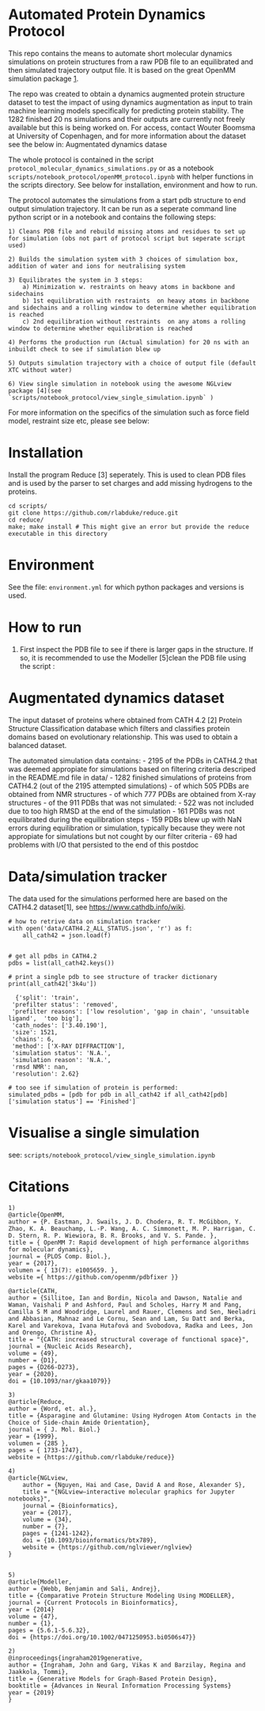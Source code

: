 # Automated  Protein Dynamics Protocol 

This repo contains the means to automate short molecular dynamics simulations on protein structures from a raw PDB file to an equilibrated and then simulated trajectory output file. It is based on the great OpenMM simulation package [1](#openmm). 

The repo was created to obtain a dynamics augmented protein structure dataset to test the impact of using dynamics augmentation as input to train  machine learning models specifically for predicting protein stability. The 1282 finished 20 ns simulations and their outputs are currently not freely available but this is being worked on. For access, contact Wouter Boomsma at University of Copenhagen, and for more information about the dataset see the below in:  Augmentated dynamics datase

The whole protocol is contained in the script `protocol_molecular_dynamics_simulations.py` or as a notebook `scripts/notebook_protocol/openMM_protocol.ipynb` with helper functions in the scripts directory. See below for installation, environment and how to run. 


The protocol automates the simulations from a start pdb structure to end output simulation trajectory. It can be run as a seperate command line python script or in a notebook  and contains the following steps:

    1) Cleans PDB file and rebuild missing atoms and residues to set up for simulation (obs not part of protocol script but seperate script used)
        
    2) Builds the simulation system with 3 choices of simulation box, addition of water and ions for neutralising system
    
    3) Equilibrates the system in 3 steps:
        a) Minimization w. restraints on heavy atoms in backbone and sidechains 
        b) 1st equilibration with restraints  on heavy atoms in backbone and sidechains and a rolling window to determine whether equilibration is reached
        c) 2nd equilibration without restraints  on any atoms a rolling window to determine whether equilibration is reached

    4) Performs the production run (Actual simulation) for 20 ns with an inbuildt check to see if simulation blew up 
    
    5) Outputs simulation trajectory with a choice of output file (default XTC without water)
    
    6) View single simulation in notebook using the awesome NGLview package [4](see  `scripts/notebook_protocol/view_single_simulation.ipynb` )


For more information on the specifics of the simulation such as force field model, restraint size etc, please see below: 



# Installation
Install the program Reduce [3] seperately. This is used to clean PDB files and is used by the parser to set charges and add missing hydrogens to the proteins.
```
cd scripts/
git clone https://github.com/rlabduke/reduce.git 
cd reduce/
make; make install # This might give an error but provide the reduce executable in this directory
```

# Environment
See the file: `environment.yml` for which python packages and versions is used. 


# How to run
1) First inspect the PDB file to see if there is larger gaps in the structure. If so, it is recommended to use the Modeller [5]clean the PDB file using the script : 


# Augmentated dynamics dataset

The input dataset of proteins where obtained from CATH 4.2  [2] Protein Structure Classification database which filters and classifies protein domains based on evolutionary relationship. This was used to obtain a balanced dataset.

The automated simulation data contains:
    - 2195 of the PDBs in CATH4.2 that was deemed appropiate for simulations based on filtering criteria descriped in the README.md file in data/
    - 1282 finished simulations of proteins from CATH4.2 (out of the 2195 attempted simulations)
    - of which 505 PDBs are obtained from NMR structures
    - of which 777 PDBs are obtained from X-ray structures
    - of the 911 PDBs that was not simulated: 
        - 522 was not included due to too high RMSD at the end of the simulation
        - 161 PDBs was not equilibrated during the equilibration steps 
        - 159 PDBs blew up with NaN errors during equilibration or simulation, typically because they were not appropiate for simulations but not cought by our filter criteria
        - 69 had problems with I/O that persisted to the end of this postdoc
    





# Data/simulation tracker
The data used for the simulations performed here are based on the CATH4.2
dataset[1], see https://www.cathdb.info/wiki.  

```
# how to retrive data on simulation tracker
with open('data/CATH4.2_ALL_STATUS.json', 'r') as f:
    all_cath42 = json.load(f)
    

# get all pdbs in CATH4.2
pdbs = list(all_cath42.keys())

# print a single pdb to see structure of tracker dictionary
print(all_cath42['3k4u'])

  {'split': 'train',
 'prefilter status': 'removed',
 'prefilter reasons': ['low resolution', 'gap in chain', 'unsuitable ligand',  'too big'],
 'cath_nodes': ['3.40.190'],
 'size': 1521,
 'chains': 6,
 'method': ['X-RAY DIFFRACTION'],
 'simulation status': 'N.A.',
 'simulation reason': 'N.A.',
 'rmsd NMR': nan,
 'resolution': 2.62}

# too see if simulation of protein is performed: 
simulated_pdbs = [pdb for pdb in all_cath42 if all_cath42[pdb]['simulation status'] == 'Finished']
``` 


# Visualise a single simulation
see: 
```scripts/notebook_protocol/view_single_simulation.ipynb```



# Citations

<a name="openmm"></a>

```
1) 
@article{OpenMM,
author = {P. Eastman, J. Swails, J. D. Chodera, R. T. McGibbon, Y. Zhao, K. A. Beauchamp, L.-P. Wang, A. C. Simmonett, M. P. Harrigan, C. D. Stern, R. P. Wiewiora, B. R. Brooks, and V. S. Pande. },
title = { OpenMM 7: Rapid development of high performance algorithms for molecular dynamics},
journal = {PLOS Comp. Biol.},
year = {2017},
volumen = { 13(7): e1005659. },
website ={ https://github.com/openmm/pdbfixer }}
```

```2) 
@article{CATH,
author = {Sillitoe, Ian and Bordin, Nicola and Dawson, Natalie and Waman, Vaishali P and Ashford, Paul and Scholes, Harry M and Pang, Camilla S M and Woodridge, Laurel and Rauer, Clemens and Sen, Neeladri and Abbasian, Mahnaz and Le Cornu, Sean and Lam, Su Datt and Berka, Karel and Varekova, Ivana Hutařová and Svobodova, Radka and Lees, Jon and Orengo, Christine A},
title = "{CATH: increased structural coverage of functional space}",
journal = {Nucleic Acids Research},
volume = {49},
number = {D1},
pages = {D266-D273},
year = {2020},
doi = {10.1093/nar/gkaa1079}}
```


```
3)
@article{Reduce,
author = {Word, et. al.},
title = {Asparagine and Glutamine: Using Hydrogen Atom Contacts in the Choice of Side-chain Amide Orientation},
journal = { J. Mol. Biol.}
year = {1999}, 
volumen = {285 },
pages = { 1733-1747},
website = {https://github.com/rlabduke/reduce}}
```


```
4)
@article{NGLview,
    author = {Nguyen, Hai and Case, David A and Rose, Alexander S},
    title = "{NGLview–interactive molecular graphics for Jupyter notebooks}",
    journal = {Bioinformatics},
    year = {2017},
    volume = {34},
    number = {7},
    pages = {1241-1242},
    doi = {10.1093/bioinformatics/btx789},
    website = {https://github.com/nglviewer/nglview}
}


```

```
5) 
@article{Modeller,
author = {Webb, Benjamin and Sali, Andrej},
title = {Comparative Protein Structure Modeling Using MODELLER},
journal = {Current Protocols in Bioinformatics},
year = {2014}
volume = {47},
number = {1},
pages = {5.6.1-5.6.32},
doi = {https://doi.org/10.1002/0471250953.bi0506s47}}

```







```
2) 
@inproceedings{ingraham2019generative,
author = {Ingraham, John and Garg, Vikas K and Barzilay, Regina and Jaakkola, Tommi},
title = {Generative Models for Graph-Based Protein Design},
booktitle = {Advances in Neural Information Processing Systems}
year = {2019}
}
```


